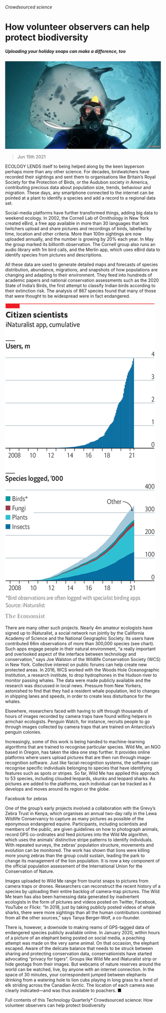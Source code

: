 ###### Crowdsourced science

# How volunteer observers can help protect biodiversity 

##### Uploading your holiday snaps can make a difference, too 

![image](images/20210619_tqp515.jpg) 

> Jun 15th 2021 

ECOLOGY LENDS itself to being helped along by the keen layperson perhaps more than any other science. For decades, birdwatchers have recorded their sightings and sent them to organisations like Britain’s Royal Society for the Protection of Birds, or the Audubon society in America, contributing precious data about population size, trends, behaviour and migration. These days, any smartphone connected to the internet can be pointed at a plant to identify a species and add a record to a regional data set.

Social-media platforms have further transformed things, adding big data to weekend ecology. In 2002, the Cornell Lab of Ornithology in New York created eBird, a free app available in more than 30 languages that lets twitchers upload and share pictures and recordings of birds, labelled by time, location and other criteria. More than 100m sightings are now uploaded annually, and the number is growing by 20% each year. In May the group marked its billionth observation. The Cornell group also runs an audio library with 1m bird calls, and the Merlin app, which uses eBird data to identify species from pictures and descriptions.


All these data are used to generate detailed maps and forecasts of species distribution, abundance, migrations, and snapshots of how populations are changing and adapting to their environment. They feed into hundreds of academic papers and national conservation assessments such as the 2020 State of India’s Birds, the first attempt to classify Indian birds according to their extinction risk. The analysis of 867 species found that many of those that were thought to be widespread were in fact endangered.

![image](images/20210619_TQC426.png) 


There are many other such projects. Nearly 4m amateur ecologists have signed up to iNaturalist, a social network run jointly by the California Academy of Science and the National Geographic Society. Its users have contributed 66m observations of more than 300,000 species (see chart). Such apps engage people in their natural environment, “a really important and overlooked aspect of the interface between technology and conservation,” says Joe Walston of the Wildlife Conservation Society (WCS) in New York. Collective interest on public forums can help create new protected areas. In 2016, WCS worked with the Woods Hole Oceanographic Institution, a research institute, to drop hydrophones in the Hudson river to monitor passing whales. The data were made publicly available and the research was discussed in local news. Pressure from New Yorkers, astonished to find that they had a resident whale population, led to changes in shipping lanes and speeds, in order to create less disturbance for the whales.

Elsewhere, researchers faced with having to sift through thousands of hours of images recorded by camera traps have found willing helpers in armchair ecologists. Penguin Watch, for instance, recruits people to go through images collected by camera traps that are trained on Antarctica’s penguin colonies.

Increasingly, some of this work is being handed to machine-learning algorithms that are trained to recognise particular species. Wild Me, an NGO based in Oregon, has taken the idea one step further. It provides online platforms where users upload pictures that are then run through image-recognition software. Just like facial-recognition systems, the software can recognise specific individuals belonging to species that have identifying features such as spots or stripes. So far, Wild Me has applied this approach to 53 species, including clouded leopards, skunks and leopard sharks. As pictures are added to the platforms, each individual can be tracked as it develops and moves around its region or the globe.

Facebook for zebras

One of the group’s early projects involved a collaboration with the Grevy’s Zebra Trust in Kenya, which organises an annual two-day rally in the Lewa Wildlife Conservancy to capture as many pictures as possible of the eponymous endangered equine. Participants, including scientists and members of the public, are given guidelines on how to photograph animals, record GPS co-ordinates and feed pictures into the Wild Me algorithm, which uses the animals’ distinctive stripe patterns to identify individuals. With repeated surveys, the zebras’ population structure, movements and evolution can be monitored. The work has shown that lions were killing more young zebras than the group could sustain, leading the park to change its management of the lion population. It is now a key component of the official population assessment of the International Union for the Conservation of Nature.

Images uploaded to Wild Me range from tourist snaps to pictures from camera traps or drones. Researchers can reconstruct the recent history of a species by uploading their entire backlog of camera-trap pictures. The Wild Me team has also been harnessing data generated by inadvertent ecologists in the form of pictures and videos posted on Twitter, Facebook, YouTube or Flickr. “In 2018, just by taking publicly posted videos of whale sharks, there were more sightings than all the human contributors combined from all the other sources,” says Tanya Berger-Wolf, a co-founder.

There is, however, a downside to making reams of GPS-tagged data of endangered species publicly available online. In January 2020, within hours of a picture of an elephant being posted on social media, a poaching attempt was made on the very same animal. On that occasion, the elephant escaped. Aware of the delicate balance that needs to be struck between sharing and protecting conservation data, conservationists have started advocating “privacy for tigers”. Groups like Wild Me and iNaturalist strip or hide geotags from their images. But webcams of nature reserves around the world can be watched, live, by anyone with an internet connection. In the space of 30 minutes, your correspondent jumped between elephants drinking from a watering hole to lion cubs playing in long grass to a herd of elk striding across the Canadian Arctic. The location of each camera was clearly indicated—and was thus available to poachers. ■

Full contents of this Technology Quarterly* Crowdsourced science: How volunteer observers can help protect biodiversity

